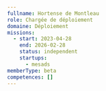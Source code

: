 ```yaml
---
fullname: Hortense de Montleau
role: Chargée de déploiement
domaine: Déploiement
missions:
  - start: 2023-04-28
    end: 2026-02-28
    status: independent
    startups:
      - mesads
memberType: beta
competences: []
---
```


